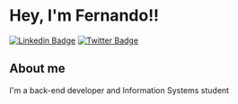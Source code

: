 # Hey, I'm Fernando!! 

[![Linkedin Badge](https://img.shields.io/badge/-LinkedIn-blue?style=flat-square&logo=Linkedin&logoColor=white&link=https://www.linkedin.com/in/fernando-andrade-084222198/)](https://www.linkedin.com/in/fernando-andrade-084222198/)
[![Twitter Badge](https://img.shields.io/badge/-Twitter-1ca0f1?style=flat-square&labelColor=1ca0f1&logo=twitter&logoColor=white&link=https://twitter.com/fernanduandrade)](https://twitter.com/fernanduandrade)

## About me
I'm a back-end developer and Information Systems student
